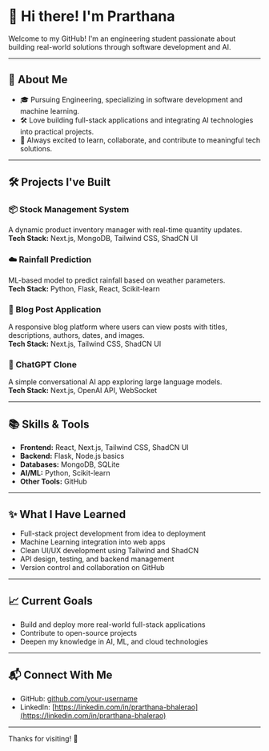 # 👋 Hi there! I'm Prarthana

Welcome to my GitHub! I'm an engineering student passionate about building real-world solutions through software development and AI.

---

## 🚀 About Me

- 🎓 Pursuing Engineering, specializing in software development and machine learning.
- 🛠️ Love building full-stack applications and integrating AI technologies into practical projects.
- 💬 Always excited to learn, collaborate, and contribute to meaningful tech solutions.

---

## 🛠️ Projects I've Built

### 📦 Stock Management System
A dynamic product inventory manager with real-time quantity updates.  
**Tech Stack:** Next.js, MongoDB, Tailwind CSS, ShadCN UI

### ☁️ Rainfall Prediction
ML-based model to predict rainfall based on weather parameters.  
**Tech Stack:** Python, Flask, React, Scikit-learn

### 📝 Blog Post Application
A responsive blog platform where users can view posts with titles, descriptions, authors, dates, and images.  
**Tech Stack:** Next.js, Tailwind CSS, ShadCN UI

### 💬 ChatGPT Clone
A simple conversational AI app exploring large language models.  
**Tech Stack:** Next.js, OpenAI API, WebSocket



---

## 📚 Skills & Tools

- **Frontend:** React, Next.js, Tailwind CSS, ShadCN UI
- **Backend:** Flask, Node.js basics
- **Databases:** MongoDB, SQLite
- **AI/ML:** Python, Scikit-learn
- **Other Tools:** GitHub

---

## ✨ What I Have Learned

- Full-stack project development from idea to deployment
- Machine Learning integration into web apps
- Clean UI/UX development using Tailwind and ShadCN
- API design, testing, and backend management
- Version control and collaboration on GitHub

---

## 📈 Current Goals

- Build and deploy more real-world full-stack applications
- Contribute to open-source projects
- Deepen my knowledge in AI, ML, and cloud technologies

---

## 📬 Connect With Me

- GitHub: [github.com/your-username](https://github.com/prarthana1712)
- LinkedIn: [https://linkedin.com/in/prarthana-bhalerao](https://linkedin.com/in/prarthana-bhalerao)

---

Thanks for visiting! 🌟
